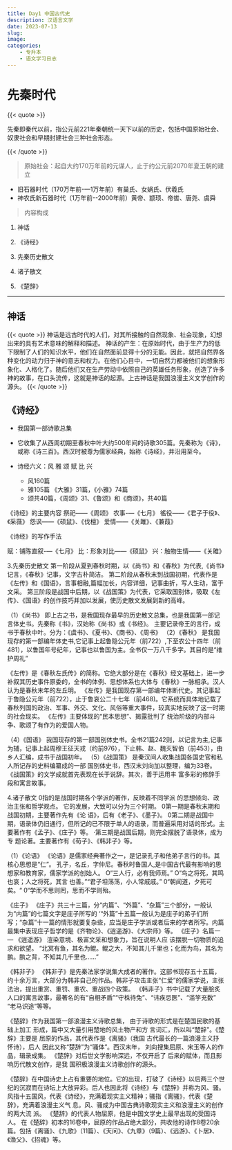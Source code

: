```yaml
---
title: Day1 中国古代史
description: 汉语言文学
date: 2023-07-13	
slug:
image: 
categories:
    - 专升本
    - 语文学习日志
---
```


# 先秦时代

{{< quote >}}

先秦即秦代以前，指公元前221年秦朝统一天下以前的历史，包括中国原始社会、奴隶社会和早期封建社会三种社会形态。

{{< /quote >}}

> 原始社会：起自大约170万年前的元谋人，止于约公元前2070年夏王朝的建立
- 旧石器时代（170万年前-—1万年前）有巢氏、女娲氏、伏羲氏
- 神农氏新石器时代（1万年前--2000年前）黄帝、颛顼、帝喾、唐尧、虞舜


> 内容构成

1. 神话

2. 《诗经》

3. 先秦历史散文

4. 诸子散文

5. 《楚辞》

---

## 神话
{{< quote >}}
  神话是远古时代的人们，对其所接触的自然现象、社会现象，幻想出来的具有艺术意味的解释和描述。
  神话的产生：在原始时代，由于生产力的低下限制了人们的知识水平，他们在自然面前显得十分的无能。因此，就把自然界各种变化的动力归于神的意志和权力。在他们心目中，一切自然力都被他们的想象形象化、人格化了。随后他们又在生产劳动中依照自己的英雄任务形象，创造了许多神的故事，在口头流传，这就是神话的起源。上古神话是我国浪漫主义文学创作的源头。
{{< /quote >}}


## 《诗经》
- 我国第一部诗歌总集

- 它收集了从西周初期至春秋中叶大约500年间的诗歌305篇。先秦称为《诗》，或称《诗三百》。西汉时被尊为儒家经典，始称《诗经》，并沿用至今。

- 诗经六义：风 雅 颂 赋 比 兴
  - 风160篇
  - 雅105篇 《大雅》31篇，《小雅》74篇
  - 颂共40篇，《周颂》31、《鲁颂》和《商颂》，共40篇


《诗经》的主要内容
祭祀——《周颂》
农事-—《七月》
徭役——《君子于役》、《采薇》
怨讽——《硕鼠》、《伐檀》
爱情——《关雎》、《兼葭》

《诗经》的写作手法

赋：铺陈直叙-—《七月》  比：形象对比——《硕鼠》  兴：触物生情——《关雎》

3.先秦历史散文
第一阶段从夏到春秋时期，以《尚书》和《春秋》为代表,《尚书》记言，《春秋》记事，文字古朴简洁。
第二阶段从春秋末到战国初期，代表作是《左传》和《国语》，言事相融,篇幅加长，内容详细，记事曲折，写人生动，富于文采。
第三阶段是战国中后期，以《战国策》为代表，它采取国别体，吸取《左传》、《国语》的创作技巧并加以发展，使历史散文发展到新的高峰。

（1）《尚书》
即上古之书，是我国现存最早的历史散文总集，也是我国第一部记言体史书。先秦称《书》，汉始称《尚书》或《书经》。
主要记录帝王的言行，成书于春秋中叶。分为：《虞书》、《夏书》、《商书》、《周书》
（2）《春秋》
是我国现存的第一部编年体史书,它记事上起鲁隐公元年（前722）,下至农公十四年（前481），以鲁国年号纪年，记事也以鲁国为主。全书仅一万八千多字。其目的是“维护周礼”

《左传》是《春秋左氏传》的简称。它绝大部分是在《春秋》经文基础上，进一步补叙其历史事件原委的，全书的体例、思想体系也大体与《春秋》一脉相承。汉人认为是春秋末年的左丘明。
《左传》是我国现存第一部编年体断代史。其记事起于鲁隐公元年（前722），止于鲁哀公二十七年（前468)。它系统而具体地记载了春秋列国的政治、军事、外交、文化、风俗等重大事件，较真实地反映了这一时期的社会现实。
《左传》主要体现的“民本思想”、揭露批判了
统治阶级的内部斗争、歌颂了有作为的爱国人物。

（4）《国语》
我国现存的第一部国别体史书。全书21篇242则，以记言为主,记事为辅，记事上起周穆王征天戎（约前976），下止韩、赵、魏灭智伯（前453），由乡人汇编，成书于战国初年。
（5）《战国策》
是秦汉间人收集战国各国史官和私人所记存的史料编纂成的一部
国别体史书，西汉末刘向加以整理，编为33卷。
《战国策》的文学成就首先表现在长于说辞。其次，善于运用丰
富多彩的修辞手段和寓言故事。

4.诸子散文
0指的是战国时期各个学派的著作，反映着不同学派
的思想倾向、政治主张和哲学观点。
它的发展，大致可以分为三个时期。
0第一期是春秋末期和战国初期，主要著作先有《论
语》，后有《老子》、《墨子》。
0第二期是战国中期，语录体仍旧通行，但所记的已不限于单人的语录，而普遍采用对话的形式。主要著作有《孟子》、《庄子》等。
·第三期是战国后期，则完全摆脱了语录体，成为专
题论著。主要著作有《荀子》、《韩非子》等。




（1）《论语》
《论语》是儒家经典著作之一，是记录孔子和他弟子言行的书。其核心思想是“仁”。
孔子，名丘，字仲尼。春秋时鲁国人,是中国古代最有影响的思想家和教育家，儒家学派的创始人。
O“三人行，必有我师焉。”
O“鸟之将死，其鸣也哀；人之将死，其言
也善。”“君子坦荡荡，小人常戚戚。”
0“朝闻道，夕死可矣。“
0“学而不思则罔，思而不学则殆。


《庄子》
《庄子》共三十三篇，分“内篇”、“外篇”、“杂篇”三个部分，一般认为“内篇”的七篇文字是庄子所写的
‘“外篇”十五篇一般认为是庄子的弟子们所写；“杂篇”十一篇的情形就要复杂些，应当是庄子学派或者后来的学者所写。内篇最集中表现庄子哲学的是《齐物论》、《逍遥游》、《大宗师》等。
《庄子》名篇一—
《逍遥游》
渲染意境、极富文采和想象力，旨在说明人应
该摆脱一切物质的追求和欲望。
“北冥有鱼，其名为鲲。鲲之大，不知其儿千里也；化而为鸟，其名为鹏。鹏之背，不知其几千里也……”


《韩非子》
《韩非子》是先秦法家学说集大成者的著作。这部书现存五十五篇，约十余万言，大部分为韩非自己的作品。韩非子攻击主张“仁爱”的儒家学说，主张法治，提出重赏、重罚、重农、重战四个政策。
《韩非子》书中记载了大量脍炙人口的寓言故事，最著名的有“自相矛盾”“守株待兔”、“讳疾忌医”、“滥竽充数”
“老马识途”等等。    

《楚辞》作为我国第一部浪漫主义诗歌总集，
由于诗歌的形式是在楚国民歌的基础上加工
形成，篇中又大量引用楚地的风土物产和方
言词汇，所以叫“楚辞”。《楚辞》主要是
屈原的作品，其代表作是《离骚》（我国
古代最长的一篇浪漫主义抒怀诗），后人
因此又称“楚辞”为“骚体”。西汉末年，
刘向搜集屈原、宋玉等人的作品，辑录成集。
《楚辞》对后世文学影响深远，不仅开启了
后来的赋体，而且影响历代散文创作，是我
国积极浪漫主义诗歌创作的源头。

《楚辞》在中国诗史上占有重要的地位。它的出现，打破了《诗经》以后两三个世纪的沉寂而在诗坛上大放异彩。后人也因此将《诗经》与《楚辞》并称为风、骚。风指十五国风，代表《诗经》，充满着现实主义精神；骚指《离骚》，代表《楚辞》，充满着浪漫主义气
息。风、骚成为中国古典诗歌现实主义和浪漫主义的创作的两大流
派。
《楚辞》的代表人物屈原，他是中国文学史上最早出现的受国诗人。
在《楚辞》初本的16卷中，屈原的作品占绝大部分，共收他的诗作8卷20余篇。包括《离骚》、《九歌》（11篇）、《天问》、《九章》（9篇）、《远游》、《卜居》、《渔父》、《招魂》等。